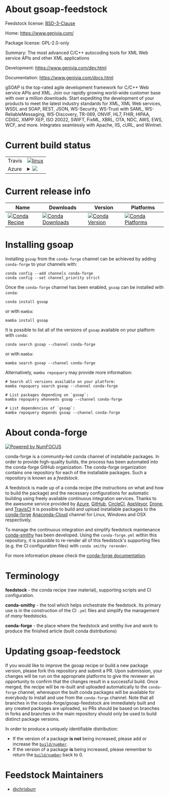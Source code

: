 About gsoap-feedstock
=====================

Feedstock license: [BSD-3-Clause](https://github.com/conda-forge/gsoap-feedstock/blob/main/LICENSE.txt)

Home: https://www.genivia.com/

Package license: GPL-2.0-only

Summary: The most advanced C/C++ autocoding tools for XML Web service APIs and other XML applications

Development: https://www.genivia.com/dev.html

Documentation: https://www.genivia.com/docs.html

gSOAP is the top-rated agile development framework for C/C++ Web service
APIs and XML. Join our rapidly growing world-wide customer base with
over a million downloads. Start expediting the development of your
products to meet the latest industry standards for XML, XML Web services,
WSDL and SOAP, REST, JSON, WS-Security, WS-Trust with SAML,
WS-ReliableMessaging, WS-Discovery, TR-069, ONVIF, HL7, FHIR, HIPAA,
CDISC, XMPP XEP, ISO 20022, SWIFT, FixML, XBRL, OTA, NDC, AWS, EWS, WCF,
and more. Integrates seamlessly with Apache, IIS, cURL, and WinInet.


Current build status
====================


<table><tr>
    <td>Travis</td>
    <td>
      <a href="https://app.travis-ci.com/conda-forge/gsoap-feedstock">
        <img alt="linux" src="https://img.shields.io/travis/com/conda-forge/gsoap-feedstock/main.svg?label=Linux">
      </a>
    </td>
  </tr>
    
  <tr>
    <td>Azure</td>
    <td>
      <details>
        <summary>
          <a href="https://dev.azure.com/conda-forge/feedstock-builds/_build/latest?definitionId=6430&branchName=main">
            <img src="https://dev.azure.com/conda-forge/feedstock-builds/_apis/build/status/gsoap-feedstock?branchName=main">
          </a>
        </summary>
        <table>
          <thead><tr><th>Variant</th><th>Status</th></tr></thead>
          <tbody><tr>
              <td>linux_64</td>
              <td>
                <a href="https://dev.azure.com/conda-forge/feedstock-builds/_build/latest?definitionId=6430&branchName=main">
                  <img src="https://dev.azure.com/conda-forge/feedstock-builds/_apis/build/status/gsoap-feedstock?branchName=main&jobName=linux&configuration=linux%20linux_64_" alt="variant">
                </a>
              </td>
            </tr><tr>
              <td>linux_aarch64</td>
              <td>
                <a href="https://dev.azure.com/conda-forge/feedstock-builds/_build/latest?definitionId=6430&branchName=main">
                  <img src="https://dev.azure.com/conda-forge/feedstock-builds/_apis/build/status/gsoap-feedstock?branchName=main&jobName=linux&configuration=linux%20linux_aarch64_" alt="variant">
                </a>
              </td>
            </tr><tr>
              <td>linux_ppc64le</td>
              <td>
                <a href="https://dev.azure.com/conda-forge/feedstock-builds/_build/latest?definitionId=6430&branchName=main">
                  <img src="https://dev.azure.com/conda-forge/feedstock-builds/_apis/build/status/gsoap-feedstock?branchName=main&jobName=linux&configuration=linux%20linux_ppc64le_" alt="variant">
                </a>
              </td>
            </tr><tr>
              <td>osx_64</td>
              <td>
                <a href="https://dev.azure.com/conda-forge/feedstock-builds/_build/latest?definitionId=6430&branchName=main">
                  <img src="https://dev.azure.com/conda-forge/feedstock-builds/_apis/build/status/gsoap-feedstock?branchName=main&jobName=osx&configuration=osx%20osx_64_" alt="variant">
                </a>
              </td>
            </tr><tr>
              <td>osx_arm64</td>
              <td>
                <a href="https://dev.azure.com/conda-forge/feedstock-builds/_build/latest?definitionId=6430&branchName=main">
                  <img src="https://dev.azure.com/conda-forge/feedstock-builds/_apis/build/status/gsoap-feedstock?branchName=main&jobName=osx&configuration=osx%20osx_arm64_" alt="variant">
                </a>
              </td>
            </tr>
          </tbody>
        </table>
      </details>
    </td>
  </tr>
</table>

Current release info
====================

| Name | Downloads | Version | Platforms |
| --- | --- | --- | --- |
| [![Conda Recipe](https://img.shields.io/badge/recipe-gsoap-green.svg)](https://anaconda.org/conda-forge/gsoap) | [![Conda Downloads](https://img.shields.io/conda/dn/conda-forge/gsoap.svg)](https://anaconda.org/conda-forge/gsoap) | [![Conda Version](https://img.shields.io/conda/vn/conda-forge/gsoap.svg)](https://anaconda.org/conda-forge/gsoap) | [![Conda Platforms](https://img.shields.io/conda/pn/conda-forge/gsoap.svg)](https://anaconda.org/conda-forge/gsoap) |

Installing gsoap
================

Installing `gsoap` from the `conda-forge` channel can be achieved by adding `conda-forge` to your channels with:

```
conda config --add channels conda-forge
conda config --set channel_priority strict
```

Once the `conda-forge` channel has been enabled, `gsoap` can be installed with `conda`:

```
conda install gsoap
```

or with `mamba`:

```
mamba install gsoap
```

It is possible to list all of the versions of `gsoap` available on your platform with `conda`:

```
conda search gsoap --channel conda-forge
```

or with `mamba`:

```
mamba search gsoap --channel conda-forge
```

Alternatively, `mamba repoquery` may provide more information:

```
# Search all versions available on your platform:
mamba repoquery search gsoap --channel conda-forge

# List packages depending on `gsoap`:
mamba repoquery whoneeds gsoap --channel conda-forge

# List dependencies of `gsoap`:
mamba repoquery depends gsoap --channel conda-forge
```


About conda-forge
=================

[![Powered by
NumFOCUS](https://img.shields.io/badge/powered%20by-NumFOCUS-orange.svg?style=flat&colorA=E1523D&colorB=007D8A)](https://numfocus.org)

conda-forge is a community-led conda channel of installable packages.
In order to provide high-quality builds, the process has been automated into the
conda-forge GitHub organization. The conda-forge organization contains one repository
for each of the installable packages. Such a repository is known as a *feedstock*.

A feedstock is made up of a conda recipe (the instructions on what and how to build
the package) and the necessary configurations for automatic building using freely
available continuous integration services. Thanks to the awesome service provided by
[Azure](https://azure.microsoft.com/en-us/services/devops/), [GitHub](https://github.com/),
[CircleCI](https://circleci.com/), [AppVeyor](https://www.appveyor.com/),
[Drone](https://cloud.drone.io/welcome), and [TravisCI](https://travis-ci.com/)
it is possible to build and upload installable packages to the
[conda-forge](https://anaconda.org/conda-forge) [Anaconda-Cloud](https://anaconda.org/)
channel for Linux, Windows and OSX respectively.

To manage the continuous integration and simplify feedstock maintenance
[conda-smithy](https://github.com/conda-forge/conda-smithy) has been developed.
Using the ``conda-forge.yml`` within this repository, it is possible to re-render all of
this feedstock's supporting files (e.g. the CI configuration files) with ``conda smithy rerender``.

For more information please check the [conda-forge documentation](https://conda-forge.org/docs/).

Terminology
===========

**feedstock** - the conda recipe (raw material), supporting scripts and CI configuration.

**conda-smithy** - the tool which helps orchestrate the feedstock.
                   Its primary use is in the construction of the CI ``.yml`` files
                   and simplify the management of *many* feedstocks.

**conda-forge** - the place where the feedstock and smithy live and work to
                  produce the finished article (built conda distributions)


Updating gsoap-feedstock
========================

If you would like to improve the gsoap recipe or build a new
package version, please fork this repository and submit a PR. Upon submission,
your changes will be run on the appropriate platforms to give the reviewer an
opportunity to confirm that the changes result in a successful build. Once
merged, the recipe will be re-built and uploaded automatically to the
`conda-forge` channel, whereupon the built conda packages will be available for
everybody to install and use from the `conda-forge` channel.
Note that all branches in the conda-forge/gsoap-feedstock are
immediately built and any created packages are uploaded, so PRs should be based
on branches in forks and branches in the main repository should only be used to
build distinct package versions.

In order to produce a uniquely identifiable distribution:
 * If the version of a package **is not** being increased, please add or increase
   the [``build/number``](https://docs.conda.io/projects/conda-build/en/latest/resources/define-metadata.html#build-number-and-string).
 * If the version of a package **is** being increased, please remember to return
   the [``build/number``](https://docs.conda.io/projects/conda-build/en/latest/resources/define-metadata.html#build-number-and-string)
   back to 0.

Feedstock Maintainers
=====================

* [@chrisburr](https://github.com/chrisburr/)

